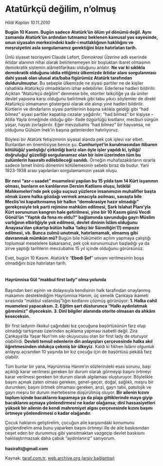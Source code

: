 # Atatürkçü değilim, n’olmuş

*Hilâl Kaplan 10.11.2010*

<div class="yazi"><p><b>Bugün 10 Kasım. Bugün sadece Atatürk’ün ölüm yıl dönümü değil. Aynı zamanda Atatürk’ün ardından tutmamız beklenen kamusal yas sayesinde, onun siyasalın merkezindeki kadir-i mutlaklığının haklılığını ve meşruiyetini asla sorgulamamız gerektiğini bize hatırlatan tarih. </b></p>
<p>Ünlü siyaset teorisyeni Claude Lefort, <i>Demokrasi Üzerine</i> adlı eserinde iktidar alanının nihai olarak belirlenemeyen bir boşluktan ibaret olmasının demokratik sistemin alâmetifarikası olduğunu anlatır. <b>Ne var ki sıklıkla demokratik olduğunu iddia ettiğimiz ülkemizde iktidar alanı sorgulanması dahi yasak olan ulusal ata/baba figürümüz Atatürk tarafından doldurulmuştur.</b> Bu sebeple ülkemizde ne siyasi partiler ne de kişiler rahatlıkla Atatürkçü olmadıklarını izhar edebilirler. Ederlerse hadleri bildirilir. Açıktan “Atatürkçü değilim” denmese bile, otoriter laikçiliğe ya da üniter devlet yapısına karşı olduğunu belirtmek gibi tabu yıkıcı söylemler de direkt Atatürkçü olmamanın göstergesi olarak ele alınıp yine hadleri bildirilir. Kürtlerin ve dindarların siyasi partilerinin başına sıklıkla geldiği gibi “had bilmez” siyasi partiler kapatılıp cezalar yağdırılır; “had bilmez” bir kişiyse –Atilla Yayla örneğinde olduğu gibi- ifade özgürlüğü kısıtlanır, mecburi sürgün yaşar, hayatı zorlaştırılır. Eğer mevzubahis “had bilmez” bir hayvansa, ne olduğunu Gülsüm İnek’in başına gelenlerden hatırlıyoruz.</p>
<p>Böylesi bir Atatürk fetişizminin siyasal alanda pek çok işlevi var elbet. Bunlardan en önemlisiyse bence şu: <b>Cumhuriyet’in kurulmasından itibaren kötülüğü/ yanlışlığı/ çirkinliği bariz olan öyle işler yapıldı ki, iyiliği/ doğruluğu/ güzelliği sorgulanamaz olan bir isim üzerinden tüm bu zulümlerin hasıraltı edilebileceği sanıldı.</b> Örneğin muhafazakârların ısrarla sadece İsmet İnönü dönemini kötülemesinin sebebi biraz da budur. Yani 1923-1938 arası yapılanları sorgulamamızın yasak oluşu. <br/><br/><b>Bir nevi “asr-ı saadet” muamelesi yapılan bu 15 yılda tam 14 Kürt isyanının olması, bunların en kanlılarının Dersim Katliamı oluşu, İstiklâl Mahkemeleri’nde pek çoğu suçsuz yüzlerce insanımızın muhalifler başta olmak üzere halka gözdağı vermek amacıyla asılması, savaşta bile Meclis’ini kapattırmamış bir halkın “demokrasiye hazır olmadığı” gerekçesiyle tek parti rejimine mahkûm edilmesi, Şark Islahat Planı’yla Kürt sorununun kangren hale getirilmesi, yine bir 10 Kasım günü Vecdi Gönül’ün “Yaptık da fena mı oldu?” bağlamında savunduğu gayrı Müslim varlığının elbirliğiyle yok edilmesi, devlet dininin İslâm olduğunu Anayasa’dan çıkartıp bütün halka ‘laikçi bir Sünniliğin’(!) empoze edilmesi, vb. Bunca zulmü unutmak, hatırlamamak, olmamış gibi davranmak mümkün mü? </b>Bugün bile hükümetin açılım yapmaya çalıştığı toplumsal meselelere bakarsanız, pek çok sorunumuzun başladığı ya da zirve yaptığı tarihlerin mevzubahis 15 yıl içinde olduğunu görürsünüz.</p>
<p>Evet, bugün 10 Kasım. Atatürk’e “<b>Ebedi Şef</b>” unvanı verilmesinin boşa olmadığını bize hatırlatan tarih. </p>
<p></p>
<h4><br/>Hayrünnisa Gül “makbul first lady” olma yolunda</h4>
<p>Başından beri eşinin ve dolayısıyla kendisinin halk tarafından onaylanmış makamını desteklediğim Hayrünnisa Hanım, üç senelik Çankaya ikameti sırasında “makbul vatandaş”lığın kodlarını çözmüş görünüyor: <b>1. Halka cahil muamelesi yapacaksın. 2. Eğitim şart düsturunca “Halkı aydınlatmak görevimiz” diyeceksin. 3. Dinî bilgiler alanında otorite olmasan da ahkâm keseceksin.</b></p>
<p>Bir first ladynin ilkokul çağındaki kız çocuğuna başörtüsünün farz olup olmadığı tartışması üzerinden açıklama yapması isabetli değil. Zira Çankaya’da Yaşar Nuri’nin sıkı okuyucusu olan bir first lady de oturuyor olabilirdi. <b>Devleti temsil edenlerin din anlayışları çerçevesinde halka akıl öğretmesinden oldukça çekmiş bir ülkeyiz.</b> Kaldı ki fıkhen İslâmi olgunluk anlayışı açısından 10 yaşında bir kız çocuğu için de başörtüsü pekâlâ farz olabilir. </p>
<p>Tüm bunlar bir yana, Hayrünnisa Hanım’ın sözlerindeki esas sorunu, başı açıklığı karar verilmesi gereken bir durum olarak görmeyip başını örtmeyi karar verilmesi gereken bir durum olarak algılaması oluşturuyor. Böylelikle başını açmak zaten olması gereken, genel-geçer, doğal, sağlıklı, meşru bir durumken; başını örtmek olmaması gereken, arızi, gayrı tabii, patolojik ve gayrı meşru bir durum mertebesine düşürülmüş oluyor. <b>Bir ailenin kızını toplum içinde bacaklarını kapamaya ya da plaja gittiklerinde mayo giyip bacaklarını açmaya yönlendirmesi ne kadar olağansa; dinî hassasiyetleri yüksek bir ailenin de kendi mahremiyet algısı çerçevesinde kızını başını örtmeye yönlendirmesi o kadar olağandır.</b> </p>
<p>Çocuk haklarını geliştirelim, çocuğun aile karşısındaki konumunu güçlendirelim ama bunu yaparken başını örtmeyi ille de aile baskısından neşet eden bir durummuş gibi yansıtmaktan vazgeçip devlet baskısını haklılaştırmazsak daha çabuk “aydınlanırız” sanıyorum.<br/><br/><b>hasiralti@gmail.com</b></p></div>

Kaynak: [taraf.com.tr](m), [web.archive.org (arşiv bağlantısı)](http://web.archive.org/web/20101113055147/http://taraf.com.tr:80/hilal-kaplan/makale-ataturkcu-degilim-n-olmus.htm)
